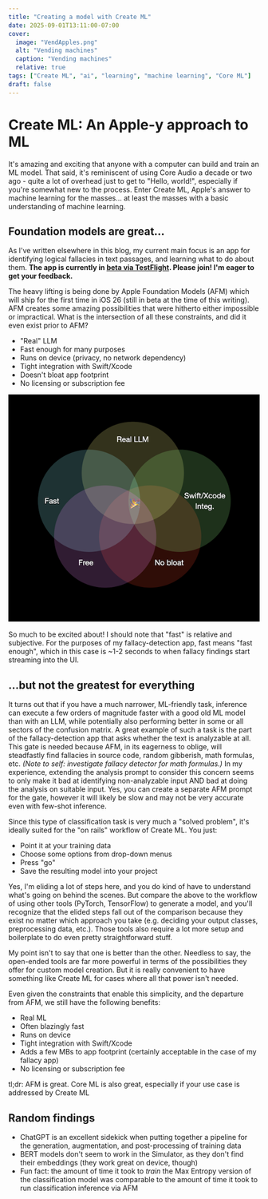 ```yaml
---
title: "Creating a model with Create ML"
date: 2025-09-01T13:11:00-07:00
cover:
  image: "VendApples.png"
  alt: "Vending machines"
  caption: "Vending machines"
  relative: true
tags: ["Create ML", "ai", "learning", "machine learning", "Core ML"]
draft: false
---
```

# Create ML: An Apple-y approach to ML
It's amazing and exciting that anyone with a computer can build and train an ML model. That said, it's reminiscent of using Core Audio a decade or two ago - quite a lot of overhead just to get to "Hello, world!", especially if you're somewhat new to the process. Enter Create ML, Apple's answer to machine learning for the masses… at least the masses with a basic understanding of machine learning.

## Foundation models are great...
As I've written elsewhere in this blog, my current main focus is an app for identifying logical fallacies in text passages, and learning what to do about them. **The app is currently in [beta via TestFlight](https://testflight.apple.com/join/E7XdSWJW). Please join! I'm eager to get your feedback.**

The heavy lifting is being done by Apple Foundation Models (AFM) which will ship for the first time in iOS 26 (still in beta at the time of this writing). AFM creates some amazing possibilities that were hitherto either impossible or impractical. What is the intersection of all these constraints, and did it even exist prior to AFM?

* "Real" LLM
* Fast enough for many purposes
* Runs on device (privacy, no network dependency)
* Tight integration with Swift/Xcode
* Doesn't bloat app footprint
* No licensing or subscription fee

![A thin sliver of joy](AFMVenn.001.png)

So much to be excited about! I should note that "fast" is relative and subjective. For the purposes of my fallacy-detection app, fast means "fast enough", which in this case is ~1-2 seconds to when fallacy findings start streaming into the UI.

## ...but not the greatest for everything
It turns out that if you have a much narrower, ML-friendly task, inference can execute a few orders of magnitude faster with a good old ML model than with an LLM, while potentially also performing better in some or all sectors of the confusion matrix. A great example of such a task is the part of the fallacy-detection app that asks whether the text is analyzable at all. This gate is needed because AFM, in its eagerness to oblige, will steadfastly find fallacies in source code, random gibberish, math formulas, etc. _(Note to self: investigate fallacy detector for math formulas.)_ In my experience, extending the analysis prompt to consider this concern seems to only make it bad at identifying non-analyzable input AND bad at doing the analysis on suitable input. Yes, you can create a separate AFM prompt for the gate, however it will likely be slow and may not be very accurate even with few-shot inference.

Since this type of classification task is very much a "solved problem", it's ideally suited for the "on rails" workflow of Create ML. You just:

* Point it at your training data
* Choose some options from drop-down menus
* Press "go"
* Save the resulting model into your project

Yes, I'm eliding a lot of steps here, and you do kind of have to understand what's going on behind the scenes. But compare the above to the workflow of using other tools (PyTorch, TensorFlow) to generate a model, and you'll recognize that the elided steps fall out of the comparison because they exist no matter which approach you take (e.g. deciding your output classes, preprocessing data, etc.). Those tools also require a lot more setup and boilerplate to do even pretty straightforward stuff.

My point isn't to say that one is better than the other. Needless to say, the open-ended tools are far more powerful in terms of the possibilities they offer for custom model creation. But it is really convenient to have something like Create ML for cases where all that power isn't needed.

Even given the constraints that enable this simplicity, and the departure from AFM, we still have the following benefits:

* Real ML
* Often blazingly fast
* Runs on device
* Tight integration with Swift/Xcode
* Adds a few MBs to app footprint (certainly acceptable in the case of my fallacy app)
* No licensing or subscription fee

tl;dr: AFM is great. Core ML is also great, especially if your use case is addressed by Create ML

## Random findings
* ChatGPT is an excellent sidekick when putting together a pipeline for the generation, augmentation, and post-processing of training data
* BERT models don't seem to work in the Simulator, as they don't find their embeddings (they work great on device, though)
* Fun fact: the amount of time it took to _train_ the Max Entropy version of the classification model was comparable to the amount of time it took to run classification inference via AFM